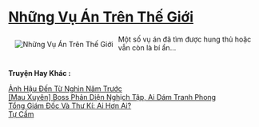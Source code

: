 <a href="https://utruyen.com/truyen/nhung-vu-an-tren-the-gioi/19395/" title="Những Vụ Án Trên Thế Giới"><h1>Những Vụ Án Trên Thế Giới</h1></a><div style="display:table"><img align="right" style="float: left; padding: 10px;" src="https://utruyen.com/images/story/200x260/nhung-vu-an-tren-the-gioi.jpg" alt="Những Vụ Án Trên Thế Giới">Một số vụ án đã tìm được hung thủ hoặc vẫn còn là bí ẩn...</div><p><br><b>Truyện Hay Khác :</b></p><a href="https://utruyen.com/truyen/anh-hau-den-tu-nghin-nam-truoc/19326/" alt="Ảnh Hậu Đến Từ Nghìn Năm Trước">Ảnh Hậu Đến Từ Nghìn Năm Trước</a><br/><a href="https://github.com/quanluxury/ngontinhhot/tree/master/truyenhay/18857/" alt="[Mau Xuyên] Boss Phản Diện Nghịch Tập, Ai Dám Tranh Phong">[Mau Xuyên] Boss Phản Diện Nghịch Tập, Ai Dám Tranh Phong</a><br/><a href="https://www.flickr.com/photos/184340401@N07/48711941546/" alt="Tổng Giám Đốc Và Thư Kí: Ai Hơn Ai?">Tổng Giám Đốc Và Thư Kí: Ai Hơn Ai?</a><br/><a href="https://www.flickr.com/photos/184340401@N07/48819162982/" alt="Tự Cẩm">Tự Cẩm</a><br/>